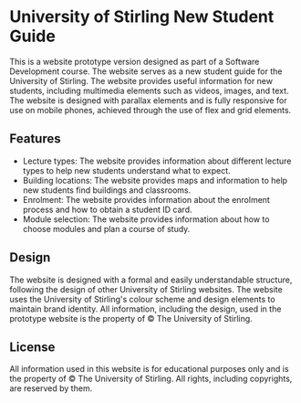 # University of Stirling New Student Guide

This is a website prototype version designed as part of a Software Development course. The website serves as a new student guide for the University of Stirling. The website provides useful information for new students, including multimedia elements such as videos, images, and text. The website is designed with parallax elements and is fully responsive for use on mobile phones, achieved through the use of flex and grid elements.
## Features
* Lecture types: The website provides information about different lecture types to help new students understand what to expect.
* Building locations: The website provides maps and information to help new students find buildings and classrooms.
* Enrolment: The website provides information about the enrolment process and how to obtain a student ID card.
* Module selection: The website provides information about how to choose modules and plan a course of study.

## Design

The website is designed with a formal and easily understandable structure, following the design of other University of Stirling websites. The website uses the University of Stirling's colour scheme and design elements to maintain brand identity. All information, including the design, used in the prototype website is the property of © The University of Stirling.

## License

All information used in this website is for educational purposes only and is the property of © The University of Stirling. All rights, including copyrights, are reserved by them.
